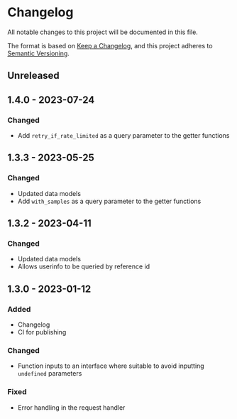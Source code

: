 # Changelog

All notable changes to this project will be documented in this file.

The format is based on [Keep a Changelog](https://keepachangelog.com/en/1.0.0/),
and this project adheres to [Semantic Versioning](https://semver.org/spec/v2.0.0.html).

## Unreleased

## 1.4.0 - 2023-07-24
### Changed
- Add `retry_if_rate_limited` as a query parameter to the getter functions

## 1.3.3 - 2023-05-25
### Changed
- Updated data models
- Add `with_samples` as a query parameter to the getter functions

## 1.3.2 - 2023-04-11
### Changed
- Updated data models
- Allows userinfo to be queried by reference id

## 1.3.0 - 2023-01-12
### Added
- Changelog
- CI for publishing

### Changed
- Function inputs to an interface where suitable to avoid inputting `undefined` parameters

### Fixed
- Error handling in the request handler
